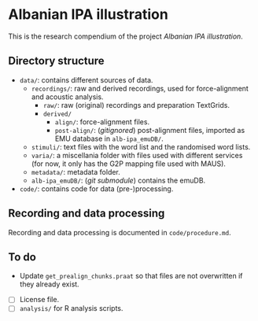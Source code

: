 # Albanian IPA illustration

This is the research compendium of the project *Albanian IPA illustration*.

## Directory structure

- `data/`: contains different sources of data.
  - `recordings/`: raw and derived recordings, used for force-alignment and acoustic analysis.
    - `raw/`: raw (original) recordings and preparation TextGrids.
    - `derived/`
      - `align/`: force-alignment files.
      - `post-align/`: (*gitignored*) post-alignment files, imported as EMU database in `alb-ipa_emuDB/`.
  - `stimuli/`: text files with the word list and the randomised word lists.
  - `varia/`: a miscellania folder with files used with different services (for now, it only has the G2P mapping file used with MAUS).
  - `metadata/`: metadata folder.
  - `alb-ipa_emuDB/`: (*git submodule*) contains the emuDB.
- `code/`: contains code for data (pre-)processing.

## Recording and data processing

Recording and data processing is documented in `code/procedure.md`.

## To do

- Update `get_prealign_chunks.praat` so that files are not overwritten if they already exist.
- [ ] License file.
- [ ] `analysis/` for R analysis scripts.

